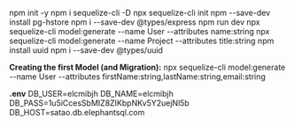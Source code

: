 npm init -y
npm i sequelize-cli -D
npx sequelize-cli init
npm --save-dev install pg-hstore
npm i --save-dev @types/express
npm run dev
npx sequelize-cli model:generate --name User --attributes name:string
npx sequelize-cli model:generate --name Project --attributes title:string
npm install uuid
npm i --save-dev @types/uuid

**Creating the first Model (and Migration):**
npx sequelize-cli model:generate --name User --attributes firstName:string,lastName:string,email:string


**.env**
DB_USER=elcmibjh
DB_NAME=elcmibjh
DB_PASS=1u5iCcesSbMIZ8ZIKbpNKv5Y2uejNl5b
DB_HOST=satao.db.elephantsql.com
